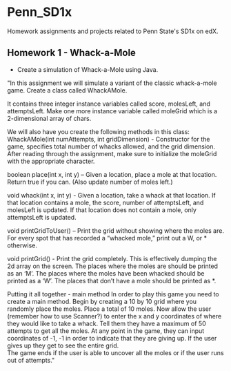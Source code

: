 # Penn_SD1x
Homework assignments and projects related to Penn State's SD1x on edX.

## Homework 1 - Whack-a-Mole
- Create a simulation of Whack-a-Mole using Java.

"In this assignment we will simulate a variant of the classic whack-a-mole game.
Create a class called WhackAMole.

It contains three integer instance variables called score, molesLeft, and attemptsLeft. Make one more instance variable called moleGrid which is a 2-dimensional array of chars.

We will also have you create the following methods in this class:
WhackAMole(int numAttempts, int gridDimension) - Constructor for the game, specifies total number of whacks allowed, and the grid dimension. After reading through the assignment, make sure to initialize the moleGrid with the appropriate character.

boolean place(int x, int y) – Given a location, place a mole at that location. Return true if you can. (Also update number of moles left.)            

void whack(int x, int y) -  Given a location, take a whack at that location. If that location contains a mole, the score, number of attemptsLeft, and molesLeft is updated. If that location does not contain a mole, only attemptsLeft is updated.

void printGridToUser() – Print the grid without showing where the moles are. For every spot that has recorded a “whacked mole,” print out a W, or * otherwise.

void printGrid() -  Print the grid completely. This is effectively dumping the 2d array on the screen. The places where the moles are should be printed as an ‘M’. The places where the moles have been whacked should be printed as a ‘W’. The places that don’t have a mole should be printed as *.


Putting it all together - main method
In order to play this game you need to create a main method. 
Begin by creating a 10 by 10 grid where you randomly place the moles. Place a total of 10 moles.
Now allow the user (remember how to use Scanner?) to enter the x and y coordinates of where they would like to take a whack. Tell them they have a maximum of 50 attempts to get all the moles. 
At any point in the game, they can input coordinates of -1, -1 in order to indicate that they are giving up. If the user gives up they get to see the entire grid.  
The game ends if the user is able to uncover all the moles or if the user runs out of attempts."
